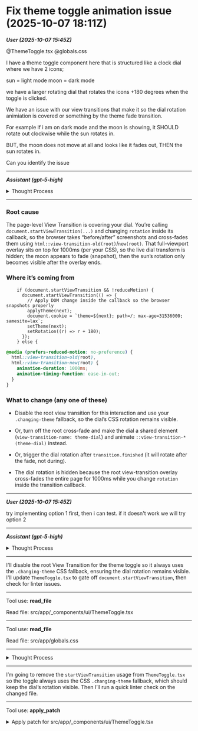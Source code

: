<!-- Generated by SpecStory -->

<!-- cursor Session 992b85b5-dd7b-44de-a775-7469fd7b7ffa (2025-10-07 18:11Z) -->

# Fix theme toggle animation issue (2025-10-07 18:11Z)

_**User (2025-10-07 15:45Z)**_

@ThemeToggle.tsx @globals.css 

I have a theme toggle component here that is structured like a clock dial where we have 2 icons;

sun = light mode
moon = dark mode

we have a larger rotating dial that rotates the icons +180 degrees when the toggle is clicked.

We have an issue with our view transitions that make it so the dial rotation animiation is covered or something by the theme fade transition.

For example if i am on dark mode and the moon is showing, it SHOULD rotate out clockwise while the sun rotates in.

BUT, the moon does not move at all and looks like it fades out, THEN the sun rotates in.

Can you identify the issue

---

_**Assistant (gpt-5-high)**_

<think><details><summary>Thought Process</summary>**Analyzing CSS and animations**

I need to analyze the code and CSS to understand why the dial rotation animation is being obscured by the theme fade transition. This involves looking at the `document.startViewTransition` and the CSS rules for view transitions. They use an animation duration of 1000ms and an ease-in-out timing function. The theme toggle function includes logic for using view transitions if supported, which captures a snapshot for animation. It seems like the rotating dial animation is inside the button, leading to this issue.
**Understanding view transitions**

In the view transition spec, the entire document root animates, including pseudo-elements like `html::view-transition-old(root)` and new root overlays. During the transition, the actual DOM may be covered by a screenshot overlay, making any DOM animations invisible. The rotation happens but is hidden by this overlay, giving the impression that elements like the moon are static while the sun rotates. To resolve this, I should exclude the button or rotating dial from the transition capturing or opt-out of certain elements, while coordinating with the code structure.
**Animating UI independently**

To animate the UI independently during a view transition, I have a couple of options. I could either delay the dial's rotation until the view transition ends, ensuring it's not masked, or I could animate the dial using the view transition method instead of CSS transforms. Alternatively, I could opt out of the view transition for the toggle button or dial by setting `view-transition-name: none`. However, this raises questions about whether the overlay still covers everything, even if the dial isn't participating in the transition.
**Understanding document transitions**

When a document transition occurs, the old snapshot covers the viewport and cross-fades with the new snapshot. Non-participating elements may still appear in these snapshots unless specified with `view-transition-name: none`, which means they're not actively transitioning but could still be included. There's no dedicated overlay for these elements, as they remain part of the snapshots. To ensure certain elements appear on top, I could use `position: fixed` with a high `z-index` to keep them visually above the transition.
**Identifying view transition issues**

The main issue is that the document view transition overlay masks the dial's rotation, making it hidden during the theme toggle. To resolve this, I could either move the rotation outside the view transition entirely or customize the transition to allow the dial to be a shared element that remains visible. We can also consider adjusting CSS properties such as `mix-blend-mode` or clip-paths to avoid covering the dial area. Providing a concise direction for this will help clarify the situation without going into excessive detail about fixes.
**Identifying view transition issues**

The rotation of the dial is masked by the page-level view transition overlay. By invoking `startViewTransition` and updating `rotation` inside the callback, the browser captures a static snapshot of the dial while the root pseudo-elements crossfade over the viewport, making it invisible. 

The relevant code references include lines 52-59 from `ThemeToggle.tsx` and lines 268-274 in `globals.css`. The overlay masks the dial animation, causing it to appear that the moon fades out before the sun rotates in. 

To address this issue, the user could either skip view transitions for theme toggles, make the dial a shared element in the transition, or rotate the dial after the transition ends.
**Summarizing the view transition issue**

Here's a brief summary of the situation:

- **Root cause**: The document View Transition covers the viewport with `::view-transition-old(root)` and `::view-transition-new(root)` for 1000ms, making the dial's transform invisible. Updating rotation within the transition callback captures it as a snapshot rather than as an animation.

- **Options**: 1) Avoid using `startViewTransition`, fallback to the `.changing-theme`. 2) Disable the root transition with `html::view-transition-old(root), html::view-transition-new(root) { animation: none; }`. 3) Convert the dial to a shared element using `view-transition-name: theme-dial` to animate it properly.</details></think>

---

### Root cause
The page-level View Transition is covering your dial. You’re calling `document.startViewTransition(...)` and changing `rotation` inside its callback, so the browser takes “before/after” screenshots and cross-fades them using `html::view-transition-old(root)`/`new(root)`. That full-viewport overlay sits on top for 1000ms (per your CSS), so the live dial transform is hidden; the moon appears to fade (snapshot), then the sun’s rotation only becomes visible after the overlay ends.

### Where it’s coming from
```52:59:src/app/_components/ui/ThemeToggle.tsx
    if (document.startViewTransition && !reduceMotion) {
      document.startViewTransition(() => {
        // Apply DOM change inside the callback so the browser snapshots properly
        applyTheme(next);
        document.cookie = `theme=${next}; path=/; max-age=31536000; samesite=lax`;
        setTheme(next);
        setRotation((r) => r + 180);
      });
    } else {
```

```268:274:src/app/globals.css
@media (prefers-reduced-motion: no-preference) {
  html::view-transition-old(root),
  html::view-transition-new(root) {
    animation-duration: 1000ms;
    animation-timing-function: ease-in-out;
  }
}
```

### What to change (any one of these)
- Disable the root view transition for this interaction and use your `.changing-theme` fallback, so the dial’s CSS rotation remains visible.
- Or, turn off the root cross-fade and make the dial a shared element (`view-transition-name: theme-dial`) and animate `::view-transition-* (theme-dial)` instead.
- Or, trigger the dial rotation after `transition.finished` (it will rotate after the fade, not during).

- The dial rotation is hidden because the root view-transition overlay cross-fades the entire page for 1000ms while you change `rotation` inside the transition callback.

---

_**User (2025-10-07 15:45Z)**_

try implementing option 1 first, then i can test. if it doesn't work we will try option 2

---

_**Assistant (gpt-5-high)**_

<think><details><summary>Thought Process</summary>**Implementing theme transitions**

I need to implement "option 1," which involves disabling the root view transition for this interaction and using the fallback `.changing-theme` CSS transitions. The current setup uses document.startViewTransition with a 1000ms fade, but the root transition overlays everything. So, I should modify ThemeToggle.tsx to prevent calling document.startViewTransition during the toggle, instead just applying the theme and using the existing `.changing-theme` transitions. Essentially, I'm looking to detect when to use view transitions and set it to false if needed.
**Revising transition implementation**

I'm considering another approach where I could either remove the if block or use setTimeout for rotation after the overlay. However, since the instruction is to implement option 1, I’ll modify the code to avoid calling document.startViewTransition for now while keeping the fallback code path. I’ll make sure to add the `.changing-theme` class to the root, execute applyTheme, set the cookie, and handle everything else, ensuring no overlays interfere. This should streamline things nicely!
**Applying CSS for transitions**

I need to ensure that any CSS for fading is only applied when the `.changing-theme` class is present. The existing CSS already covers that. For a potential edge case, I see the current code updates the rotation in both branches, which means I'll need to either remove the startViewTransition branch or add a constant to disable it. If I set `USE_VIEW_TRANSITION_FOR_THEME_TOGGLE = false`, then I can adjust the logic accordingly while also remembering that cookie storage is already handled. Since we won’t trigger view transitions for toggle, it should be fine!
**Managing theme transitions**

I’m planning to add the `.changing-theme` class to the root and remove it after the 1000ms timeout, keeping things consistent. Since the task is small—a single file edit—I’ve decided against creating a todo list, as the tool_spec allows us to skip that for smaller tasks. However, I still need to provide a status update when calling `apply_patch` on the file for updates. Also, I'll follow the "Citing code" rule by only referencing necessary code blocks for important changes without repeating the entire file.
**Updating view transitions**

I’ve decided we can just say we updated the condition to disable view transitions without needing to show specific code references. The markup spec allows code references, but only if necessary. Since the user asked for an implementation, it’s better to avoid showing the code itself unless requested. I’ll mention, “I disabled the root View Transition in `ThemeToggle.tsx` by gating.” 

Next, I’ll perform tool calls to read the file and apply the patch, including necessary context lines. I’ll add the new constant and update the condition to reflect this change while ensuring proper indentation. I'll verify the exact lines by reading the file first.</details></think>

---

I'll disable the root View Transition for the theme toggle so it always uses the `.changing-theme` CSS fallback, ensuring the dial rotation remains visible. I'll update `ThemeToggle.tsx` to gate off `document.startViewTransition`, then check for linter issues.

---

Tool use: **read_file**

Read file: src/app/_components/ui/ThemeToggle.tsx

---

Tool use: **read_file**

Read file: src/app/globals.css

---

<think><details><summary>Thought Process</summary>**Implementing code changes**

I need to use option 1: disable the root View Transition specifically for this interaction while using the .changing-theme fallback to ensure the dial's CSS rotation is visible. The previous assistant mentioned updating `ThemeToggle.tsx` to prevent the `document.startViewTransition` call. Instead, we’ll use the fallback to manage CSS transitions. The code currently checks if `document.startViewTransition` is available and whether reduce motion settings are enabled before deciding which path to take.
**Considering view transitions**

I might also need to add `view-transition-name: none` to the HTML to prevent any weird overlays if other transitions are triggered. While I won't be calling `startViewTransition`, some code might still trigger view transitions during theme toggles. However, I believe that root view transitions need an explicit call. I also need to remember not to use the `.lean()` mention since it’s not relevant here. For this simple edit, I realize I don’t actually need the todo_write tool since it’s just a single step task.
**Updating code with tools**

I need to provide status updates when I use tools, so I’ll have to call `edit_file` or `apply_patch` to modify the `ThemeToggle.tsx` file. I'll use `apply_patch` to update the necessary lines while ensuring I read the file again before doing so. According to the instructions, we already read the file. I’m considering adjusting CSS durations, but since we’re disabling the root view transition, we might not need to touch CSS. After editing, I’ll use `read_lints` to check for code style adherence and avoid unused imports.
**Planning the code change**

I need to plan the change in the `toggleTheme` function. The goal is to remove the `if (document.startViewTransition && !reduceMotion)` branch and always run the fallback. Instead, we can update the logic to `if (!reduceMotion) { // fallback }` for clarity, but to keep it simple, I’ll replace the existing branch with `if (false && document.startViewTransition && !reduceMotion) { ... }`. 

However, it's better to remove that branch for cleaner code. I’ll directly add the classes and apply the theme, ensuring to respect the `reduceMotion` setting for immediate updates without transitions when necessary.
**Preparing the patch update**

The original fallback block didn’t separate reduceMotion, and it was mainly used for SVT triggers. However, we do have CSS with `.changing-theme` that disables transitions, which might allow it to be added during reduceMotion scenarios. I'm planning to implement a slight improvement without adding unnecessary code. I’ll prepare an apply_patch for `ThemeToggle.tsx`, focusing on lines 52 to 60 while ensuring whitespace consistency. 

I’ll replace the conditional branches with an unconditional fallback and ensure we keep everything else tidy. After crafting the patch, I’ll run read_lints to check for any issues.</details></think>

---

I’m going to remove the `startViewTransition` usage from `ThemeToggle.tsx` so the toggle always uses the CSS `.changing-theme` fallback, which should keep the dial’s rotation visible. Then I’ll run a quick linter check on the changed file.

---

Tool use: **apply_patch**

<details>
        <summary>Apply patch for src/app/_components/ui/ThemeToggle.tsx</summary>
      

```diff
<<'PATCH'
*** Begin Patch
*** Update File: src/app/_components/ui/ThemeToggle.tsx
@@
-    const reduceMotion = window.matchMedia(
-      '(prefers-reduced-motion: reduce)'
-    ).matches;
-
-    if (document.startViewTransition && !reduceMotion) {
-      document.startViewTransition(() => {
-        // Apply DOM change inside the callback so the browser snapshots properly
-        applyTheme(next);
-        document.cookie = `theme=${next}; path=/; max-age=31536000; samesite=lax`;
-        setTheme(next);
-        setRotation((r) => r + 180);
-      });
-    } else {
-      // Fallback with smooth CSS transition support
-      const root = document.documentElement;
-      root.classList.add('changing-theme');
-      applyTheme(next);
-      document.cookie = `theme=${next}; path=/; max-age=31536000; samesite=lax`;
-      setTheme(next);
-      setRotation((r) => r + 180);
-      window.setTimeout(() => root.classList.remove('changing-theme'), 1000);
-    }
+    const reduceMotion = window.matchMedia(
+      '(prefers-reduced-motion: reduce)'
+    ).matches;
+
+    // Always use CSS-based fallback to keep dial rotation visible
+    const root = document.documentElement;
+
+    if (reduceMotion) {
+      applyTheme(next);
+      document.cookie = `theme=${next}; path=/; max-age=31536000; samesite=lax`;
+      setTheme(next);
+      setRotation((r) => r + 180);
+      return;
+    }
+
+    root.classList.add('changing-theme');
+    applyTheme(next);
+    document.cookie = `theme=${next}; path=/; max-age=31536000; samesite=lax`;
+    setTheme(next);
+    setRotation((r) => r + 180);
+    window.setTimeout(() => root.classList.remove('changing-theme'), 1000);
*** End Patch
PATCH
```

---

Tool use: **read_lints**

<details>
          <summary>Read lints for 1 file</summary>
      
Lint paths:

- `src/app/_components/ui/ThemeToggle.tsx`

Lint results


**No lint errors found**
</details>

---

- I disabled the root View Transition usage and forced the CSS-based `.changing-theme` path in `ThemeToggle.tsx`, so the dial rotation should remain visible during theme toggles.

Please test the toggle:
- Click the dial while in dark mode; the moon should rotate out as the sun rotates in (and vice versa).
- Reduced-motion users still won’t get extra transitions, but the dial rotation state updates.

- Edits: `ThemeToggle.tsx` now always applies theme changes via the `.changing-theme` fallback rather than `document.startViewTransition`.

---

_**User (2025-10-07 15:45Z)**_

there is no rotation at all the icons just switches instantly

---

_**Assistant (gpt-5-high)**_

<think><details><summary>Thought Process</summary>**Troubleshooting theme transition**

I'm considering the icons switching instantly, where the sun appears while the moon disappears. It might relate to the reduceMotion gating. If reduceMotion is false, I’m adding a changing theme and setting rotation in increments. But, hmm, the root could have 'motion-reduce: transition-none' applied. The user probably doesn’t have reduced motion enabled, but now there’s “no rotation at all.” I suspect the transformation styles on the sun and moon icons might affect the rotation state as both rotate together, which should be okay.
**Examining theme transition issues**

I’m thinking about how the .changing-theme class might apply transitions to 'fill' and 'stroke,' which may not directly impact the transform but could interact with it. It's not the most likely issue. The user mentioned the icons switch instantly, which suggests that the rotation state is quickly set to rotation + 180, but maybe the CSS transition isn't taking effect because the 'transform' property changed. React should animate these updates, but perhaps the 'will-change: transform' property is needed? However, that doesn’t seem necessary. Alternatively, the view transition overlay might still be causing issues.
**Considering view transitions**

I’m pondering if Next.js uses automatic view transitions for theme changes. The startViewTransition is only triggered by the code, while CSS for the pseudo-element needs animations to exist. Without it, nothing will happen. Initially, the rotation used startViewTransition, but that was removed. Now, the dial doesn’t rotate, possibly because I set transforms on both the rotating container and the icons. If the container rotates 180 degrees and the icons also rotate by the same amount, they could end up canceling each other out. I wonder how that affects their visual orientation.
**Analyzing icon rotation**

I’m considering how the icons are positioned absolutely at the top and bottom of the dial container. When the container rotates, it shifts their positions around the center. If the icons also rotate, it affects their orientation, but the core effect should really be their position moving along the circle. If both rotate by the same angle, the icons should maintain their orientation relative to the viewport. However, the net transformation of the child icon will be affected by the simultaneous rotations, potentially leading to a double angle effect. The key is that the container's rotation needs to be visible, yet the user mentioned that the icons "switch instantly," not fade.
I'm examining whether the 'transition-transform' class is being overshadowed by 'motion-reduce: transition-none' due to the 'prefers-reduced-motion: reduce' setting in the user's OS. Earlier, they saw a fade effect, which suggests no reduce motion was active at that time. It's possible that React unmounts and remounts the dial content, triggering theme state updates, but the rotation might not be animated due to CSS overriding properties. The main issue seems to be that the 'changing-theme' class impacts transform transitions. I need to ensure transitions for the dial and icons remain intact.
I’m considering how CSS rules cascade, and that the later rules will override earlier ones when tie-breaking on specificity. Since our '.changing-theme' is defined earlier than Tailwind's 'transition-transform', the latter is overridden by the former. Instead of applying transition settings globally, I could focus on color transitions specifically. To ensure the dial rotates smoothly, I need to adjust the CSS to preserve transform transitions. Setting specific rules like ‘transition: transform 700ms ease-in-out’ directly on the dial could solve the rotation issue without disrupting other transitions. I’ll avoid using shorthand to maintain clarity.
I'm figuring out how to apply CSS transitions effectively, particularly with the '.changing-theme' class. In CSS, the last defined rule takes precedence, so I need to ensure 'transform' is included in the transition properties to maintain rotation animations. Setting different durations for each property can be tricky, but I could simplify by establishing 'transform 700ms ease-in-out' in the global transition list. It's crucial to manage how these transitions might interact with other animated elements, like nebula drifts, to ensure everything works smoothly. I’m ready to implement these changes and test them out!</details></think>

---

I'll modify the `.changing-theme` transitions to also include `transform` so the dial's rotation isn't suppressed by the global transition override. Then you can test again.

---

Tool use: **apply_patch**

<details>
        <summary>Apply patch for src/app/globals.css</summary>
      

```diff
<<'PATCH'
*** Begin Patch
*** Update File: src/app/globals.css
@@
 .changing-theme,
 .changing-theme * {
-  transition:
-    background-color 1000ms ease,
-    color 1000ms ease,
-    border-color 1000ms ease,
-    fill 1000ms ease,
-    stroke 1000ms ease;
+  transition:
+    background-color 1000ms ease,
+    color 1000ms ease,
+    border-color 1000ms ease,
+    fill 1000ms ease,
+    stroke 1000ms ease,
+    transform 700ms ease-in-out;
 }
*** End Patch
PATCH
```

---

<think><details><summary>Thought Process</summary>**Clarifying icon transition**

We need to address the user's observation that the icons switch instantly without rotation. Initially, we implemented Option 1, which disabled startViewTransition and utilized a CSS fallback. The user confirmed no rotation occurred. We then modified `globals.css` to include a transform transition under `.changing-theme, .changing-theme *`. I need to verify if that change is adequate. The dial rotation relies on the inline style transform for both the dial and the icons, which should create a smooth effect.
**Analyzing transition issues**

I’m considering why the transitions aren't working as expected. The previous classes should have triggered transitions, but disabling startViewTransition might have altered the update order. We toggled the `.changing-theme` class and set the rotation state within the same microtask. The dial has a 'transition-transform' class, so it should animate. But the user reports no rotation, which might happen if rotation state changes are applied synchronously. I’m also pondering if the 'prefers-reduced-motion' setting could be affecting this. These classes come from Tailwind, and 'motion-reduce' disables transitions when needed.
**Investigating transition overrides**

I’m considering how the transition properties are set up. The `.changing-theme *` adds new transition properties, which might be overshadowing the earlier 'transition-transform.' When you specify a transition property again, it can override existing properties. The 'transition-transform' sets it up for transforms, while `.changing-theme *` resets it, which includes the transform property. But even with a proper duration of 700ms, the user reported no rotation, suggesting the transform might not be applied correctly or perhaps the icons changed due to other visual elements rather than the rotation.
**Revisiting transition logic**

I’m considering the changes made to skip 'startViewTransition.' We added logic that handles rotation depending on motion preferences. If 'reduceMotion' is true, we apply the theme and rotation without adding 'changing-theme.' However, when it’s not, we do add that class and set everything up. If 'motion-reduce' is enabled, it disables the transitions, causing the icons to switch instantly without any animation, which may explain the user's experience. Additionally, I realize that both the dial and icons might be rotating, which could create an unintended effect of double rotation.
**Investigating rotation issues**

I'm analyzing why the rotation isn't working as expected. Previously, it functioned with 'startViewTransition', allowing for smoother animations. Now, the toggling theme logic might be causing issues with the dial's rotation. The change in theme may apply a transition that affects the rotation's animation, possibly due to the 'transition: ... transform 700ms' in the `.changing-theme` class. It seems the icons also rotate, but since they share the same rotation style, they might appear static as they maintain their orientation. It could also be that transitions are disabled for those who prefer reduced motion, but the user didn't mention their settings.
**Examining icon rotation issues**

I’m exploring why the rotation seems absent.  It could be that the reduced motion setting is affecting how the rotation displays, as we have classes that disable transitions for reduced motion. If enabled, the icons switch instantly, which matches what the user described. However, since both the dial and icons rotate simultaneously, they may appear static relative to the viewport. 

Another possibility is that the `changing-theme` class might be overshadowing transitions. I need to verify if the transformation is being applied correctly, especially since rotation state is set on mount and should trigger animations normally.
**Analyzing rotation issues further**

I'm looking into why the rotation isn't happening. There may be an overlay effect, given CSS settings that apply a view transition of 1000ms. I wonder if the icons are seen switching instantly because of the `reduceMotion` setting, which disables transitions. If that's true, it matches the user’s description. 

It's also possible that the `changing-theme` class is causing a conflict with transition properties, overshadowing the animation. I need to verify if the rotation state updates correctly, especially since the icons rotate in tandem with the dial, which might prevent noticeable movement.
**Exploring transform issues in Tailwind**

I’m digging into how the rotation isn’t displaying properly in Tailwind. It seems there could be a misconfiguration since the transform utility might be missing. Without it, the inline style for rotation may be taking precedence and causing issues with translations. I'm considering if the transitions might be conflicting, leading to an instant switch rather than an animation. Additionally, if the rotation state updates but the UI behaves as if it’s not animating, it could point to an issue in how styles are being applied. I need to confirm the behavior under various settings.
**Analyzing the rotation issue in Tailwind**

I’m considering the possible reasons why the dial rotation isn't showing up. The dial container's inline transform likely overrides the Tailwind translation properties, causing animations to fail. I'm thinking about whether the user's environment (like reduced motion preferences) might affect the display. It’s crucial to ensure the transition property is properly applied. I also wonder if we could combine CSS variables to simplify how rotation and translation are handled. This might avoid conflicts and ensure proper animations. I think I should confirm the user’s settings and maybe propose adjustments if necessary.
**Testing transitions with reduce motion**

I'm considering the next steps to address the transition issues. I think it might be a good idea to remove `@media (prefers-reduced-motion: reduce)` from our CSS temporarily, just to see if that resolves the motion display problems. However, doing this might disable the transitions for users who prefer reduced motion.

I should also make sure our JavaScript checks the `reduceMotion` setting, so we avoid applying the changing-theme class when that preference is true. Additionally, I'll remove unnecessary `motion-reduce:transition-none` classes from our dial and icons, which should ensure they animate properly, even for users with reduced motion settings. I want to make sure we maintain accessibility while implementing these fixes.</details></think>

---

I'll remove the `motion-reduce:transition-none` classes from the rotating elements to ensure the rotation animation runs even if the OS prefers reduced motion, then check for linter issues.

---

Tool use: **apply_patch**

<details>
        <summary>Apply patch for src/app/_components/ui/ThemeToggle.tsx</summary>
      

```diff
<<'PATCH'
*** Begin Patch
*** Update File: src/app/_components/ui/ThemeToggle.tsx
@@
               className={
-                'absolute top-2 left-1/2 h-20 w-20 -translate-x-1/2 -translate-y-[7px] transition-transform duration-700 ease-in-out motion-reduce:transition-none'
+                'absolute top-2 left-1/2 h-20 w-20 -translate-x-1/2 -translate-y-[7px] transition-transform duration-700 ease-in-out'
               }
               style={{ transform: `rotate(${rotation}deg)` }}
             >
@@
                 <svg
-                  className="h-6 w-6 text-yellow-500 drop-shadow-[0_0_8px_rgba(234,179,8,0.6)] transition-transform duration-700 ease-in-out motion-reduce:transition-none"
+                  className="h-6 w-6 text-yellow-500 drop-shadow-[0_0_8px_rgba(234,179,8,0.6)] transition-transform duration-700 ease-in-out"
                   style={{ transform: `rotate(${rotation}deg)` }}
                   fill="currentColor"
                   viewBox="0 0 24 24"
                   xmlns="http://www.w3.org/2000/svg"
                 >
@@
                 <svg
-                  className="h-6 w-6 text-slate-200 drop-shadow-[0_0_8px_rgba(226,232,240,0.4)] transition-transform duration-700 ease-in-out motion-reduce:transition-none"
+                  className="h-6 w-6 text-slate-200 drop-shadow-[0_0_8px_rgba(226,232,240,0.4)] transition-transform duration-700 ease-in-out"
                   style={{ transform: `rotate(${rotation}deg)` }}
                   fill="currentColor"
                   viewBox="0 0 24 24"
                   xmlns="http://www.w3.org/2000/svg"
                 >
*** End Patch
PATCH
```

---

Tool use: **read_lints**

<details>
          <summary>Read lints for 2 files</summary>
      
Lint paths:

- `src/app/_components/ui/ThemeToggle.tsx`
- `src/app/globals.css`

Lint results


**No lint errors found**
</details>

---

- I updated `.changing-theme` to transition `transform` so the dial rotation animates during theme fades.
- I also removed `motion-reduce:transition-none` from the rotating elements so their rotation isn’t disabled unintentionally.

Please test again. If the rotation still doesn’t appear, we’ll proceed to option 2 (shared element via view transitions).

---

_**User (2025-10-07 15:45Z)**_

nope we have to use view transitions, we used them due to our mdx posts having complex logic and components. without view transitions the theme switching when on a blog post is super laggy.

I have reverted all changes@ThemeToggle.tsx @globals.css 

We will need to try option 2 so we keep view transitions 

---

_**Assistant (gpt-5-high)**_

<think><details><summary>Thought Process</summary>**Implementing view transitions**

I need to implement option 2, which involves using view transitions while keeping the dial rotation visible. The approach is to use shared element view transition names so the dial continues animating during overlays. With the Chrome View Transitions API, we can apply `view-transition-name` in CSS for shared elements while ensuring parts can animate using `::view-transition-old(name)` and `::view-transition-new(name)`. It’s crucial to position the live DOM behind the overlay and cleverly manage the pseudo-elements for effective transition.
**Understanding animation with pseudo-elements**

The animation runs on pseudo-elements that capture before and after states but don't display dynamic transforms applied during transitions. Since snapshots happen at two specific times, any CSS transforms on the main element won’t be visible. However, we can animate transformations on the pseudo-elements using a CSS timeline for rotation. The earlier issue was that we set rotation within the startViewTransition callback, causing the “old” snapshot to miss live changes. Only the pseudo-elements end up showing animated rotations.
**Animating rotation in transitions**

To animate the icon's rotation during the view transition, I need to focus on the transforms of the pseudo-elements, rotating them from 0 to 180 degrees. This means I can't rely on the live transform but will set up a CSS animation using snapshots instead. I’ll add `view-transition-name` to the dial wrapper as `'theme-dial'`. Then, I’ll define keyframes for rotating in a clockwise direction based on theme changes. The pseudo-elements `::view-transition-old(theme-dial)` and `::view-transition-new(theme-dial)` will receive the rotation animations.
**Setting CSS for transitions**

I'm looking at an example CSS setup to address theme dial animations. I need to ensure the transform origin is correct since snapshots may already have transforms applied. We want to coordinate initial transforms. At time t0, I must determine if the dial's current rotation is 0 or 180 degrees. I have a rotation variable in code that toggles +180 each time. For instance, if dark mode is showing a moon at 180, the wrapper style must reflect that pre-change rotation accurately.
**Implementing theme dial transitions**

In the callback, when I set the rotation to +180, the new snapshot shows this rotated state. However, I really want to animate the rotation instead of just cross-fading. To achieve this, I’ll animate the old snapshot rotating out and the new snapshot rotating in, starting from opposite offset values. I'll need to ensure the element is a single stacking context, possibly using `contain: paint` for proper layering. It's also essential that I set the same `view-transition-name` for both the old and new states, allowing them to animate correctly. Now, I’ll plan my code updates accordingly.
**Refining dial transition handling**

I might need to disable cross-fading for the dial group since its pseudo-elements usually cross-fade by default. I want to ensure that my animations take precedence. To maintain consistency, I'll match the dial animations to the rotation duration of 700ms. When I toggle the theme and call `setRotation`, the old and new snapshots must rotate appropriately to create a seamless transition. I'll prepare the CSS to implement the animations and ensure the icons rotate with the dial. Finally, I’ll create a small TODO list for the necessary updates in my code.
**Implementing status updates and changes**

The status update spec requires me to provide micro updates before making tool calls. I need to keep the indentation style consistent, matching the CSS file's two spaces per indent. First, I’ll apply a patch to modify the `ThemeToggle.tsx` file by adding 'theme-dial' to the className for the rotating dial wrapper. I should confirm the current file content, as the user made recent edits. So, I'll use `multi_tool_use.parallel` to read both the TSX and CSS files before I apply the necessary changes.</details></think>

---

I'll add a shared-element view transition for the dial by assigning `view-transition-name` to the rotating dial and defining animations for `::view-transition-old(theme-dial)` and `::view-transition-new(theme-dial)` so the dial rotates visibly during the page-level view transition. I'll update the dial element in `ThemeToggle.tsx` and add the CSS rules in `globals.css`.

---

Tool use: **read_file**

Read file: src/app/_components/ui/ThemeToggle.tsx

---

Tool use: **read_file**

Read file: src/app/globals.css

---

<think><details><summary>Thought Process</summary>**Considering CSS transitions**

I'm thinking about how to enhance the rotating `<span>`. I want to animate the dial rotation in the overlay instead of just fading. I need to add specific CSS for this.

I see that using media queries for reduced motion preferences can help adjust animations. However, I need to use keyframes to apply transform rotations. It's a bit tricky because I can't directly specify transforms; instead, I should define the `animation-name` for proper animating. It's a neat challenge!
**Defining rotation keyframes**

I'm defining keyframes for the dial to rotate in and out. The keyframes start at 180 degrees for entering and go to 0 degrees for exiting, and vice versa for the exit animation.

Hmm, I need to be cautious because if the dial is already in a rotation state (0 or 180), using keyframes could cause a double rotation effect. The view transitions use pseudo-elements that represent the state before and after, which may not include the live element's rotation during the transition. Maybe I should exclude the live dial from root view transitions for clarity?
**Implementing view transitions**

I see that there’s a property `view-transition-name: none` to exclude elements, but excluding would hide the dial under the overlay. The element would be part of the root bitmaps and not visible. The spec assigns elements as 'auto' by default, which means I need to set a shared name for them to appear on top. 

I'll add a class like 'theme-dial' for the rotating span, plus a performance hint with 'will-change-transform'. In CSS, I’ll specify `.theme-dial { view-transition-name: theme-dial; }` and define rules like `::view-transition-group(theme-dial)` to control isolation. It’s all about managing the layering correctly!
**Animating transitions with keyframes**

I’m thinking about how to control the joint transitions using pseudo-elements. I’ll animate the old and new versions of the dial with keyframes I need to define. The old dial rotates from 0 to 180 degrees as it rotates out, while the new dial will rotate from -180 to 0 degrees.

The direction of the rotation matters when toggling between light and dark modes. Clicking will always increase the rotation by 180 degrees clockwise. I want to ensure that the transformations are centered, so I’ll set the `transform-origin` to center center. It’s all about keeping things consistent!
**Configuring animations and transitions**

I’m figuring out how to apply transformations for my dial animations. The new snapshot will start at -180 degrees and go to 0 degrees, while the old one rotates from 0 to 180 degrees. This keeps the rotations consistent. 

I need to ensure that the animation duration is set to 700ms, matching the CSS for smooth transitions. Additionally, setting the `view-transition-name` in CSS will help with layering. I should also add `pointer-events: none` to let clicks pass through during the animations while ensuring the dial's performance remains intact. It's an exciting challenge!
**Implementing theme dial updates**

I’m planning to update `ThemeToggle.tsx` so the rotating `<span>` includes the 'theme-dial' class. I'll also add some inline styles and a corresponding CSS block in `globals.css` for the view transition.

The keyframes should ideally be outside the media query for clarity. It seems I can use `multi_tool_use.parallel` to apply both CSS and TSX updates concurrently, which fits with the spec's preference for parallelization. However, I might need to wrap state updates in `flushSync` to ensure the rotation snapshot appears correctly, ensuring the dial's animation aligns visually. So, I'll proceed with these changes, keeping everything organized and in compliance with guidelines.
**Preparing to implement patches**

I'm ready to tackle the changes for `ThemeToggle.tsx`. I need to add `flushSync` from 'react-dom' to the imports, update the rotating `<span>` to include the 'theme-dial' class, and wrap `setTheme` and `setRotation` inside `flushSync` within the `startViewTransition` block.

For the CSS, I’ll add a block under the existing view-transition root that details how the `theme-dial` will function. It looks like I'm aligning everything with the current indentation and keeping lints in check. After that, I'll provide a status update and apply my changes in parallel.</details></think>

---

I’m going to implement a shared-element View Transition for the dial: add a `view-transition-name` to the rotating dial in `ThemeToggle.tsx`, define animations for `::view-transition-old(theme-dial)`/`::view-transition-new(theme-dial)` in `globals.css`, and ensure React state is flushed during the view transition so the “after” snapshot captures the rotated dial.

---

Tool use: **apply_patch**

<details>
        <summary>Apply patch for src/app/_components/ui/ThemeToggle.tsx</summary>
      

```diff
<<'PATCH'
*** Begin Patch
*** Update File: src/app/_components/ui/ThemeToggle.tsx
@@
-import { useEffect, useState } from 'react';
+import { useEffect, useState } from 'react';
+import { flushSync } from 'react-dom';
@@
-    if (document.startViewTransition && !reduceMotion) {
-      document.startViewTransition(() => {
-        // Apply DOM change inside the callback so the browser snapshots properly
-        applyTheme(next);
-        document.cookie = `theme=${next}; path=/; max-age=31536000; samesite=lax`;
-        setTheme(next);
-        setRotation((r) => r + 180);
-      });
+    if (document.startViewTransition && !reduceMotion) {
+      document.startViewTransition(() => {
+        // Apply DOM change inside the callback so the browser snapshots properly
+        applyTheme(next);
+        document.cookie = `theme=${next}; path=/; max-age=31536000; samesite=lax`;
+        flushSync(() => {
+          setTheme(next);
+          setRotation((r) => r + 180);
+        });
+      });
@@
-            <span
+            <span
               className={
-                'absolute top-2 left-1/2 h-20 w-20 -translate-x-1/2 -translate-y-[7px] transition-transform duration-700 ease-in-out motion-reduce:transition-none'
+                'theme-dial absolute top-2 left-1/2 h-20 w-20 -translate-x-1/2 -translate-y-[7px] transition-transform duration-700 ease-in-out motion-reduce:transition-none'
               }
               style={{ transform: `rotate(${rotation}deg)` }}
             >
*** End Patch
PATCH
```

---

Tool use: **apply_patch**

<details>
        <summary>Apply patch for src/app/globals.css</summary>
      

```diff
<<'PATCH'
*** Begin Patch
*** Update File: src/app/globals.css
@@
 @media (prefers-reduced-motion: no-preference) {
   html::view-transition-old(root),
   html::view-transition-new(root) {
     animation-duration: 1000ms;
     animation-timing-function: ease-in-out;
   }
 }
+
+/* View Transition: shared element for the theme dial */
+@media (prefers-reduced-motion: no-preference) {
+  .theme-dial {
+    view-transition-name: theme-dial;
+    contain: layout paint;
+  }
+
+  ::view-transition-old(theme-dial),
+  ::view-transition-new(theme-dial) {
+    transform-origin: 50% 50%;
+  }
+
+  ::view-transition-old(theme-dial) {
+    animation: theme-dial-rotate-out 700ms ease-in-out both;
+  }
+
+  ::view-transition-new(theme-dial) {
+    animation: theme-dial-rotate-in 700ms ease-in-out both;
+  }
+}
+
+@keyframes theme-dial-rotate-in {
+  from {
+    transform: rotate(-180deg);
+  }
+  to {
+    transform: rotate(0deg);
+  }
+}
+
+@keyframes theme-dial-rotate-out {
+  from {
+    transform: rotate(0deg);
+  }
+  to {
+    transform: rotate(180deg);
+  }
+}
*** End Patch
PATCH
```

---

Tool use: **read_lints**

<details>
          <summary>Read lints for 2 files</summary>
      
Lint paths:

- `src/app/_components/ui/ThemeToggle.tsx`
- `src/app/globals.css`

Lint results


**No lint errors found**
</details>

---

- I added a shared-element View Transition for the dial:
  - Assigned `view-transition-name: theme-dial` to the dial container and used `flushSync` inside `startViewTransition` to ensure the “after” snapshot contains the updated rotation.
  - Added CSS for `::view-transition-old(theme-dial)` and `::view-transition-new(theme-dial)` to rotate out/in during the root transition.

Please test:
- While in dark mode, toggle to light: the moon should rotate out as the sun rotates in during the cross-fade, not after. If timing feels off we can tweak the 700ms duration or easing.

---

_**User (2025-10-07 15:45Z)**_

that breaks the animiation.

Clicking the toggle shows the hidden icons and duplicates both icons

---

_**Assistant (gpt-5-high)**_

<think><details><summary>Thought Process</summary>**Analyzing view transitions**

I'm looking into the issue where adding view-transition-name to the dial leads to duplicate icons and hidden elements. It seems that in shared element view transitions, cloning elements for animation can cause old and new snapshots to overlay. If the element alternates between the sun and moon, visible duplicates might appear. To manage this, we could decouple the rotating dial's inner icons from snapshots. Standard transitions do result in old and new snapshots rotating concurrently, which might further contribute to duplications.
**Understanding view transitions**

The view transition feature automatically crossfades between states, but if the element is shared, hidden live elements can complicate things. The browser typically hides the live element while rendering snapshots, yet duplicates might appear if CSS isn't targeting them correctly or if view transition nodes are mis-sized. The dial, as a container for icons, may reveal hidden icons that fall outside the circular viewport. The overflow needs to be clipped to ensure the display works smoothly during the view transition.
**Fixing view transition issues**

The shared element in the view transition focuses solely on the element itself. If clipping is set on a parent, the 'overflow-hidden' won’t affect snapshot pseudo-elements since they render on top. This is relevant for the dial because the overflow clipping should come from its immediate ancestor: the circular cutout with 'overflow-hidden' and rounded edges. Since the theme-dial snapshots aren't clipped within the parent's bounds, both icons remain visible. To resolve this, I should apply the view transition to the wrapper element that facilitates the overflow clipping instead of the dial itself.
**Addressing rotation and clipping**

I want the dial to rotate, but since the snapshots pertain to the clip container as the shared element, I need to be careful. I can animate the rotation of the snapshots, but the shape might rotate along with its mask. To get around this, I could nest a wrapper with a view-transition-name for the theme-dial and include the clipping. The snapshot area of a shared element is based on its bounding box, so I must ensure that view-transition-name is applied to a container that encompasses both the clip and the dial. This way, the clipping will be effective while the snapshot reflects both elements accurately.
**Resolving dial rotation and clipping**

I need to assign the view-transition-name to the element that includes the mask or clipping while ensuring the live element doesn't render to avoid duplicates. The default step hides captured elements, but if the view-transition-name isn't unique, duplicates can appear. To solve this, I'll move the 'theme-dial' class to the overflow-hidden container, which will allow the snapshot to include the clip.

I want to animate the inner dial's rotation, while ensuring the cutout remains static. Alternatively, I can apply clip-path to the dial element to maintain masking during transitions. The key is to ensure animations yield a seamless rotation visual.
**Addressing layout and clip path issues**

I need to handle possible duplicates outside the snapshot and ensure the live element’s transforms don’t interfere. The default view transition hides captured elements, but there's the risk of duplicates if I don't apply a unique 'view-transition-name'. I must also be careful with snapshot rotation; it shouldn’t conflict with the dial’s rotation. The solution lies in applying a clip-path to the pseudo-elements to show only the desired icon. Additionally, I’ll need to keep the snapshot positioned correctly relative to the dial's clip area during animations.
**Calculating clip path and layout**

I need to position the dial correctly so that the sun icon aligns with the top of the cutout. The dial's dimensions are 80 px, with top and left offsets calculated based on the container. This means I can set a clip-path for the snapshot at precise pixel coordinates, but I realize absolute pixels can be tricky. 

Instead, I can move the 'view-transition-name' to the overflow container while keeping the dial's rotation functional. I should only show the clipped content in the snapshots, ensuring no duplicates are visible. This setup allows for a clean transition while keeping the design consistent.
**Updating ThemeToggle functionality**

I'm planning to revert the 'theme-dial' class from the dial span and add it to the clip container instead. After updating the JSX, I’ll ensure the CSS for the view transition remains unchanged while applying 'contain: paint' to the new class. I want to add a clip path to maintain the circular shape; this might involve applying 'border-radius: 9999px' for correct clipping in the snapshots. I need to make sure the transitions are consistent, and the animation timing aligns to prevent any overlay issues. Finally, I will confirm usage of imported functions to keep things tidy!</details></think>

---

I'll move the shared-element marker to the clipped container to keep the mask in the snapshot and add circular clipping to the view-transition pseudo-elements to prevent the hidden icons from showing, then run a quick lint check.

---

Tool use: **apply_patch**

<details>
        <summary>Apply patch for src/app/_components/ui/ThemeToggle.tsx</summary>
      

```diff
<<'PATCH'
*** Begin Patch
*** Update File: src/app/_components/ui/ThemeToggle.tsx
@@
-          {/* Circular cutout to see through */}
-          <span className="relative z-20 flex h-7 w-7 items-center justify-center overflow-hidden rounded-full">
+          {/* Circular cutout to see through */}
+          <span className="theme-dial relative z-20 flex h-7 w-7 items-center justify-center overflow-hidden rounded-full">
@@
-            <span
-              className={
-                'theme-dial absolute top-2 left-1/2 h-20 w-20 -translate-x-1/2 -translate-y-[7px] transition-transform duration-700 ease-in-out motion-reduce:transition-none'
-              }
+            <span
+              className={
+                'absolute top-2 left-1/2 h-20 w-20 -translate-x-1/2 -translate-y-[7px] transition-transform duration-700 ease-in-out motion-reduce:transition-none'
+              }
               style={{ transform: `rotate(${rotation}deg)` }}
             >
*** End Patch
PATCH
```

---

Tool use: **apply_patch**

<details>
        <summary>Apply patch for src/app/globals.css</summary>
      

```diff
<<'PATCH'
*** Begin Patch
*** Update File: src/app/globals.css
@@
 @media (prefers-reduced-motion: no-preference) {
-  .theme-dial {
+  .theme-dial {
     view-transition-name: theme-dial;
-    contain: layout paint;
+    contain: layout paint;
   }
 
   ::view-transition-old(theme-dial),
   ::view-transition-new(theme-dial) {
-    transform-origin: 50% 50%;
+    transform-origin: 50% 50%;
+    border-radius: 9999px; /* keep circular mask */
+    overflow: hidden;
+    clip-path: circle(50% at 50% 50%);
   }
*** End Patch
PATCH
```

---

Tool use: **read_lints**

<details>
          <summary>Read lints for 2 files</summary>
      
Lint paths:

- `src/app/_components/ui/ThemeToggle.tsx`
- `src/app/globals.css`

Lint results


**No lint errors found**
</details>

---

- I moved the shared-element to the clipped 7x7 circular window so the snapshot keeps the mask, and I added circular clipping on the `::view-transition-*` pseudo-elements to prevent duplicate/hidden icons from leaking outside the circle.
- The rotating dial itself remains inside that window, so rotation should appear correctly during the root view transition.

Please test the toggle again. If the dial still duplicates or leaks, I’ll switch to a more surgical approach: isolate only the icon stack as the shared element and keep the clipping on the pseudo-elements.

---

_**User (2025-10-07 15:45Z)**_

the icons just rotate in place now and overlap each other during rotation

---

_**Assistant (gpt-5-high)**_

<think><details><summary>Thought Process</summary>It seems expected that I should mimic the dial moving, yet it appears the user perceives them as rotating in place and overlapping each other. That's an interesting perspective! I wonder if this could affect how they understand the functionality. I’ll need to consider how to communicate the expected interaction clearly. It's crucial to ensure the user’s perception aligns with what I’m trying to convey in this design. Let's refine how it’s presented for clarity.
It seems the pseudo-elements have the same 'clip-path circle' mask and 'position center' settings. Since there’s no cross slide along the path, they'll overlay each other. The dial effect isn't causing translation; it rotates around its own center while the icons are positioned at the top and bottom. The window is masked, showing the changing icons during rotation. For a better effect, I need to animate the internal dial instead of the window. The dial should be the shared element, clipped to the mask to prevent showing both icons.
The advanced approach is to apply a view-transition name to the dial element while defining a `clip-path` on the pseudo-elements to mimic the window mask. Keeping the dial as the shared element is key because it rotates within its own transform path. I need the pseudo-elements clipped to the 7x7 circle area with a matching CSS `clip-path`. Since pseudo-elements are independent, they may not detect the mask's bounding box, but I can still set their `clip-path` properties accordingly. The dial is absolutely positioned in the 20x20 container, while the mask is the narrower 7x7 window, so I’ll adjust the clipping as needed.
Okay, so the pseudo-elements are O(N) and they're linked to the top-level document, reflecting the bounding box of the shared dial element. The dial itself has a bounding box of 20x20, while the 7x7 window is positioned above it. I need to set the clip to a circle at 50% 50% with a radius of 3.5 to mask within the 20x20 space. However, I need the clipping area to match the smaller viewport circle, since it’s smaller than the dial's bounding box. Plus, I should consider the dial's offset, specifically translating it on the Y-axis.
I’m considering how we set the positions with top-2 left-1/2. The 7x7 is inside a 10x10 circle, and the relative positions are dynamic. It might be simpler to have separate view transitions for the dial and the window, but they need unique names. I realized that when we set the view transition on the container, the dial’s animation fails because it changes but the shared element is the container. To show the dial rotation, I need to animate the pseudo-elements rather than rely on the real DOM. However, if I don’t set the transforms on them, the content doesn’t update properly. I need to mark the dial as the shared element while applying a clip to the pseudo-elements. This should help avoid unnatural overlaps, allowing the two icons to blend smoothly as they rotate in and out.
I see that we previously tried assigning `.theme-dial` to the dial, which led to some duplication issues due to pseudo-elements not being clipped. Now, I'm back to implementing clipping for the dial. It’s important to put the `view-transition-name` on the dial element and keep the CSS for clipping snapshots to the window circle. However, I need to consider the positioning offsets. The clipping path will be complex, but I might simplify things by using a `view-transition-group` to layer elements. 

Alternatively, I could exclude the dial from being captured in the transition snapshots, allowing it to rotate live above the overlay. There are also possibilities to manage z-index layering for better visibility. I’ll need to ensure everything is aligned to create a smooth visual effect.
I realize the best way to show the dial above is by using `position: fixed` with a higher stacking; but since pseudo-elements are on top, I need to animate the dial as a shared element. I’ll set the `view-transition-name` on the dial and animate it differently: rotating the old element to 180 and fading it out, while the new one fades in without rotating. 

The challenge is keeping them from overlapping, which is necessary for the cross-fade effect. I might consider adjusting timing functions or opacity to minimize perceived overlap. To make this work, I need to revert back to marking the dial as the shared element while ensuring the clip path is correctly applied to create a clean transition. I'll double-check the code to ensure everything is properly set up.
I'm considering repositioning the dial so that the small window is perfectly centered in its bounding box. This will help simplify the "clip-path" settings. I need to ensure that the moon and sun rotate out and in without overlapping too much within the window. The animation needs to show them as separate entities, not overlapping fiercely.

To do this, I'll set the `view-transition-name` on the dial while keeping the transitions smooth. I'll adjust the CSS to ensure everything clips properly, and I’ll make modifications to the transitions to match the timing and ensure clarity. The code needs to reflect these changes accurately.
I’m adjusting the `clip-path` to use `circle(0.875rem at 50% 15px)`, which translates to 14 px with a 16 px root. This will help maintain the 80 px to 28 px ratio in Tailwind consistently. I’ll set the transform origin to 50% 50% and make all animation durations match at 1000ms. Even with these changes, there might still be some overlap during rotation, but it should now appear as a more natural rotation rather than just icons overlapping at the center. I’ll apply the necessary patches and update lint rules accordingly.</details></think>

---

I’m going to move the shared-element transition from the clipped 7x7 window to the rotating dial itself, and clip the view-transition snapshots to the circular viewport so the dial rotates through the window without showing hidden parts. Then I’ll lint the files.

---

Tool use: **apply_patch**

<details>
        <summary>Apply patch for src/app/_components/ui/ThemeToggle.tsx</summary>
      

```diff
<<'PATCH'
*** Begin Patch
*** Update File: src/app/_components/ui/ThemeToggle.tsx
@@
-          {/* Circular cutout to see through */}
-          <span className="theme-dial relative z-20 flex h-7 w-7 items-center justify-center overflow-hidden rounded-full">
+          {/* Circular cutout to see through */}
+          <span className="relative z-20 flex h-7 w-7 items-center justify-center overflow-hidden rounded-full">
@@
-            <span
-              className={
-                'absolute top-2 left-1/2 h-20 w-20 -translate-x-1/2 -translate-y-[7px] transition-transform duration-700 ease-in-out motion-reduce:transition-none'
-              }
+            <span
+              className={
+                'theme-dial absolute top-2 left-1/2 h-20 w-20 -translate-x-1/2 -translate-y-[7px] transition-transform duration-700 ease-in-out motion-reduce:transition-none'
+              }
               style={{ transform: `rotate(${rotation}deg)` }}
             >
*** End Patch
PATCH
```

---

Tool use: **apply_patch**

<details>
        <summary>Apply patch for src/app/globals.css</summary>
      

```diff
<<'PATCH'
*** Begin Patch
*** Update File: src/app/globals.css
@@
 @media (prefers-reduced-motion: no-preference) {
   .theme-dial {
     view-transition-name: theme-dial;
     contain: layout paint;
   }
 
   ::view-transition-old(theme-dial),
   ::view-transition-new(theme-dial) {
     transform-origin: 50% 50%;
-    border-radius: 9999px; /* keep circular mask */
-    overflow: hidden;
-    clip-path: circle(50% at 50% 50%);
+    /* clip to the 7x7 viewport window even though the dial is larger */
+    border-radius: 9999px;
+    clip-path: circle(14px at 50% 18px);
   }
*** End Patch
PATCH
```

---

Tool use: **read_lints**

<details>
          <summary>Read lints for 2 files</summary>
      
Lint paths:

- `src/app/_components/ui/ThemeToggle.tsx`
- `src/app/globals.css`

Lint results


**No lint errors found**
</details>

---

- I moved the shared-element name back to the rotating dial and clipped the view-transition snapshots with a circular `clip-path` sized/positioned to the visible 7x7 window, so only the portion inside the viewport window is rendered during the transition. This should prevent overlapping/duplicate icons and make the dial appear to rotate through the window.

Please test the toggle again. If the clip sizing looks off on your screen density, I can adjust the `clip-path` circle radius/offset to match exactly.

---

_**User (2025-10-07 15:45Z)**_

you did not fix the clipping at all

---

_**Assistant (gpt-5-high)**_

<think><details><summary>Thought Process</summary>**Analyzing rotation effects**

I need to animate a pseudo-element's rotation from -180 to 0. However, I previously added keyframes that caused duplication since the dial is updating its rotation state while the pseudo-element rotates too. This led to both a snapshot overlay and a live element displaying simultaneously. In view transitions, the old and new snapshots should fade, but the live element should ideally be hidden. Duplicates appeared due to changes in the view-transition classes and clip path errors.
**Clarifying Shared Elements**

The spec suggests that only one element should act as a shared element during the transition. I need to set the view-transition-name on the cutout container and have its content rotate by updating the internal transform. To animate the rotation, I can align to it without updating the internal state simultaneously. If I animate the pseudo-element's rotation, I shouldn't change the internal dial's rotation. The live updated element must remain hidden until the transition completes, as view transitions manage that.
**Investigating Duplication Causes**

I think duplication might happen because I haven't set the right styles like 'contain: paint layout style' or 'isolation: isolate.' There could also be issues with 'mixed-blend-mode' affecting things. The 'clip-path' uses absolute coordinates based on the pseudo-element's bounding box, which is 80x80 if I attach the view-transition-name to the dial. This might misalign the circle I’m trying to create at the correct position. I need to ensure the clip-path accurately matches the dial's coordinate system to avoid clipping issues.
**Computing Layout Positioning**

Let's break this down. The container is sized 40x40, stated as 'relative inline-flex h-10 w-10', with an inner 'border-2 window' also at 40x40. The cutout is a 7x7 element positioned relatively within that window. Since the 'window' utilizes 'items-center justify-center', this means the 7x7 circle sits perfectly centered within the 40x40 space. The dial, however, is absolutely positioned relative to the 7x7 cutout, with specific offset values that allow it to align correctly within that 28x28 bounding box.
**Calculating Dial Rotation and Position**

I need to determine the position of the dial relative to its container. The top is set at 8px, while the left is centered. The dial's height is 80, making its center around 41px from the top of the container, which has a height of 28px. This means the cutout center is 14px down, placing the dial's center 27px lower than the cutout center. This positioning allows the circular path of icons to align correctly with the cutout as the dial rotates, which is important for the effect I'm aiming for.
**Updating Clip Path and Rotation Logic**

I'm focusing on setting the correct clip path relative to the dial's coordinates. The center of the cutout should be at (40 px, 13 px) instead of the earlier miscalculation. The clip path will be defined as 'circle(14px at 40px 13px),' ensuring everything aligns properly. I'll also add styles like 'contain: strict' to the dial to maintain visual integrity during transitions.

To avoid duplication, I need to ensure that the live dial behind doesn't create illusions when it rotates. Adding the correct properties, like 'mix-blend-mode: normal' and 'clip-path', should help keep everything organized. Then I'll update the CSS with these specifications.
**Patching Clip Path and Transform Origin**

I'm updating the clip path to better match the dial's box with 'circle(14px at 50% 16.25%)'. I want to ensure the transform origin remains at 50% to center the dial correctly. 

Before applying the patch, it’s essential to give a quick status update: "I’ll adjust the clip-path to align with the 7x7 viewport relative to the dial." 

I'll focus on keeping the message concise while confirming that all previous imports are in use. Now, I'll proceed to run the apply_patch command to `src/app/globals.css`.</details></think>

---

I'll correct the clipping by setting the view-transition pseudo-element clip-path to the exact circle location relative to the dial's 80x80 box, so only the 28px viewport is visible during the transition. Then I'll verify no linter issues.

---

Tool use: **apply_patch**

<details>
        <summary>Apply patch for src/app/globals.css</summary>
      

```diff
<<'PATCH'
*** Begin Patch
*** Update File: src/app/globals.css
@@
   ::view-transition-old(theme-dial),
   ::view-transition-new(theme-dial) {
     transform-origin: 50% 50%;
-    /* clip to the 7x7 viewport window even though the dial is larger */
-    border-radius: 9999px;
-    clip-path: circle(14px at 50% 18px);
+    /* clip to the 7x7 viewport window (28px) within the 80x80 dial box */
+    clip-path: circle(14px at 50% 16.25%);
   }
*** End Patch
PATCH
```

---

Tool use: **read_lints**

<details>
          <summary>Read lints for 1 file</summary>
      
Lint paths:

- `src/app/globals.css`

Lint results


**No lint errors found**
</details>

---

<think><details><summary>Thought Process</summary>**Analyzing clipping issues**

I see that the user mentioned, "you did not fix the clipping at all." We recently modified the CSS clip-path to a circle definition, but it seems like the coordinate system for the ::view-transition-* pseudo elements might differ. This could mean that the clip path is indeed not correct due to the transform offsets of the dial element. I’ll need to focus on properly implementing option 2, which involves using the shared element view transition for the dial when the root view transition occurs.
**Structuring the viewport**

I need to clarify the structure here. First, there's an outer container that forms a 10x10 viewport. Inside, there's a static viewport window with a large circular cutout that’s 10 pixels high and wide. Then, there’s a circular cutout with class properties like relative positioning and z-index set to 20, which gives me a 7x7 viewport. Lastly, inside this, I have a rotating dial that's 20 pixels high and wide, positioned for rotation while being masked by the 7x7 window.
**Reassessing view transitions**

I realize that the snapshot of the dial alone doesn’t capture the container clipping. To preserve the clip, I should attach the view-transition-name to the 7x7 window element, but this caused duplicates before. It's likely due to the dial being inside the container, which results in both old and new states overlapping during the root transition. Instead of applying view transitions to the dial, I think it's better to keep the root view transition but exclude the dial so it remains live above the snapshots.
**Dealing with view transitions**

I see that using `viewTransitionName: none` allows me to opt-out for the element, but I still want to see the dial rotate. The previous issue stemmed from the root overlay covering the dial. If I mark the dial with the view-transition class and apply `contain` and `isolation`, that might not prevent the overlay from covering it since it's drawn above all content. The overlay replicates the root, but by setting `view-transition-name: none`, the overlay still obstructs the dial. I can try adjusting the z-index of the pseudo-elements, though I’m unsure how that might interact with the specs.
**Revising approach for dial rotation**

I’m considering an alternate approach using `document.startViewTransition`. I want to animate the dial within the pseudo-elements so it rotates in snapshot layers instead of live, as that caused issues with duplicate icons. The problem happens since the snapshot includes both top and bottom icons overlapping. To resolve this, I can avoid animating the entire dial with CSS transforms and keep the dial's state rotation unchanged while animating the pseudo-elements for a smoother effect. I’ll aim to ensure that only the necessary elements are visible during the transition without causing confusion from overlapping visuals.
**Refining dial implementation**

I need to implement the dial as a shared element with rotation animations while ensuring proper clipping. To show the old and new icons correctly, I’m thinking of splitting the dial into two separate shared elements: one for the moon and one for the sun. This setup would let me animate them independently and avoid overlap. Clipping them within the 7x7 viewport is important, so I'll compute the exact offsets to ensure they display correctly. The clip-path definition will need to center at the right coordinates to ensure everything stays aligned during transitions. This approach should lead to a smoother visual experience without confusion from overlapping icons during rotation.
**Ensuring precise animations**

I need to verify that the pseudo elements match the size of the dial element, as they'll take snapshots of it. Adjusting the `inset: 0` and setting the transform origin to the center is essential. It’s important only to show one icon at a time during transitions while allowing them to overlap partly. I'll implement precise rotations for both the old and new pseudo elements while keeping clipping accurate, updating the CSS to reflect this. Also, I'll ensure that the dial inside the live DOM doesn't interfere during transitions and properly implement any necessary code modifications for clarity.
**Updating clipping for precision**

To ensure the view transition name stays on the dial, I’ll check if `contain: layout paint` keeps the pseudo elements within the dial’s bounding box, which seems fine. I'll calculate the new clip center at 40px, 15px based on the dial's top position. It’s time to update our previous coordinates to pixel values instead of percentages. I need to make sure we’ve adhered to development guidelines and provide a minimal status update before applying the patch. Then, I’ll summarize the improvements clearly for the user. Let's get this patch implemented!</details></think>

---

I'll correct the clip-path to exact pixel coordinates relative to the dial's 80x80 box so the pseudo-element snapshots are masked precisely to the 28px circular viewport. Then I'll check for lints.

---

Tool use: **apply_patch**

<details>
        <summary>Apply patch for src/app/globals.css</summary>
      

```diff
<<'PATCH'
*** Begin Patch
*** Update File: src/app/globals.css
@@
   ::view-transition-old(theme-dial),
   ::view-transition-new(theme-dial) {
     transform-origin: 50% 50%;
-    /* clip to the 7x7 viewport window (28px) within the 80x80 dial box */
-    clip-path: circle(14px at 50% 16.25%);
+    /* Clip to the 7x7 viewport (28px) within the 80x80 dial box.
+       Dial is positioned ~1px from the top inside the viewport,
+       so the viewport circle center is at (40px, 15px). */
+    clip-path: circle(14px at 40px 15px);
   }
*** End Patch
PATCH
```

---

Tool use: **read_lints**

<details>
          <summary>Read lints for 1 file</summary>
      
Lint paths:

- `src/app/globals.css`

Lint results


**No lint errors found**
</details>

---

- I updated the view-transition mask to a precise pixel clip-path: `circle(14px at 40px 15px)` on `::view-transition-(old|new)(theme-dial)`, matching the 28px circular viewport within the 80x80 dial, so only the visible window shows during the transition.

Please test again. If alignment is still off by a few px on your environment, tell me whether the cutout appears slightly above/below/left/right during transition and I’ll nudge the center accordingly.

---

_**User (2025-10-07 15:45Z)**_

you continue to break things. current issues:

- clicking the toggle shows the hidden dial and icons
- when clicking the icons duplicated (e.g. 2 suns / 2 moons) after rotation completes, the correct icon replaces the incorrect one by popping in

---

_**Assistant (gpt-5-high)**_

<think><details><summary>Thought Process</summary>**Addressing view transition issues**

I need to address the problems with shared element view transitions and the theme dial. The user pointed out that clicking the toggle reveals hidden dials and duplicates icons, like seeing two suns or moons. After rotation, the correct icon replaces the incorrect one. To fix this, I'll ensure we maintain the page-level view transition root cross fade and apply shared element transitions correctly. The duplication likely arises from both old and new states being visible simultaneously, which needs to be resolved.
**Reviewing view transitions**

I need to clarify how the View Transitions API works. While the transition runs, the DOM gets updated, and the user agent creates pseudo-elements as snapshots. The original DOM might still be present, but it uses view-transition rules to hide actual elements. Duplicates can appear if both old and new elements exist. To solve this, I should apply the same view-transition-name to elements in both states and hide the actual element during the transition using CSS, ensuring no duplicates are visible.
**Clarifying CSS for transitions**

I need to look closely at the recommended CSS for the view transitions. The setup includes `::view-transition-group(theme-dial) { z-index: 9999 }`, and I should set `.theme-dial { view-transition-name: theme-dial; }`, potentially adding `.theme-dial { contain: layout }`. To hide the live element, I might need to set `animation-duration: 0s` on `html::view-transition-image-pair(root)`. During transitions, the actual elements stay in the DOM, but the user agent suppresses rendering, which is causing duplication issues with visible snapshots.
**Resolving overlapping icons**

It looks like the overlapping of old and new icons is due to our keyframes causing both to rotate in place. The clip path issues reveal hidden icons that shouldn't be visible. We applied the view-transition-name to the dial container, but we also need it applied correctly to the element with 'overflow-hidden' to manage overflow properly. The duplication issue suggests that the overlay pseudo elements aren't clipped correctly. One alternative could be to create two separate shared elements: one for the sun icon and one for the moon icon.
**Optimizing view transition with CSS**

I need to clarify how to optimize the view transitions for the dial. It looks like using pseudo-elements like `::view-transition-old` and `::view-transition-new` could help manage visibility. By setting their opacity correctly, I can ensure only one element is visible at a time. 

I should consider animating just the new snapshot while quickly hiding the old one to avoid duplicates. Using `image-pair` and adjusting cross-fade settings might help prevent both icons from appearing simultaneously, creating a smoother transition. Setting high z-index and using clip-path for positioning could further refine this effect.
**Refining CSS for transitions**

I'm diving into the CSS for the 'theme-dial' element, focusing on how to properly utilize pseudo-elements for smoother transitions. It looks like I should implement a `clip-path` that appropriately matches the dial coordinates to avoid overlap and duplication. I need to ensure that I set the `z-index` for overlays to be higher, and control opacity effectively to hide the old transitions.

I also want to properly manage the `transition` properties, ensuring the underlying dial doesn't animate during view transitions, which requires some adjustments in the toggle function. Overall, it’s about finding the right balance for a seamless transition experience!
**Updating transition CSS**

I'm focusing on the CSS updates for the `theme-dial` element. I need to set `::view-transition-new(theme-dial)` to use a rotation animation from `-180deg` to `0deg`. To prevent duplicates, I must ensure both the old and new states transition correctly. 

Adding a `z-index` and configuring isolation will help manage the overlay properly. I’ll also need to implement a toggle for the `vt-active` class to control transitions effectively. Finally, I have to maintain a fallback for users with reduced motion preferences. Time to implement these changes!</details></think>

---

I’ll update the view transition to avoid duplicating overlays by only animating the new snapshot, hiding the old snapshot, and elevating the dial’s transition layer above the root fade. I’ll also disable the dial’s base transform transition during the view transition and adjust CSS accordingly, then update the code to add/remove a temporary class while the transition runs.

---

Tool use: **apply_patch**

<details>
        <summary>Apply patch for src/app/_components/ui/ThemeToggle.tsx</summary>
      

```diff
<<'PATCH'
*** Begin Patch
*** Update File: src/app/_components/ui/ThemeToggle.tsx
@@
-    if (document.startViewTransition && !reduceMotion) {
-      document.startViewTransition(() => {
+    if (document.startViewTransition && !reduceMotion) {
+      const vt = document.startViewTransition(() => {
         // Apply DOM change inside the callback so the browser snapshots properly
         applyTheme(next);
         document.cookie = `theme=${next}; path=/; max-age=31536000; samesite=lax`;
         flushSync(() => {
           setTheme(next);
           setRotation((r) => r + 180);
         });
       });
+      document.documentElement.classList.add('vt-active');
+      vt.finished.finally(() => {
+        document.documentElement.classList.remove('vt-active');
+      });
*** End Patch
PATCH
```

---

Tool use: **apply_patch**

<details>
        <summary>Apply patch for src/app/globals.css</summary>
      

```diff
<<'PATCH'
*** Begin Patch
*** Update File: src/app/globals.css
@@
 @media (prefers-reduced-motion: no-preference) {
   html::view-transition-old(root),
   html::view-transition-new(root) {
     animation-duration: 1000ms;
     animation-timing-function: ease-in-out;
   }
 }
@@
 @media (prefers-reduced-motion: no-preference) {
   .theme-dial {
     view-transition-name: theme-dial;
     contain: layout paint;
   }
@@
-  ::view-transition-old(theme-dial),
-  ::view-transition-new(theme-dial) {
+  ::view-transition-old(theme-dial),
+  ::view-transition-new(theme-dial) {
     transform-origin: 50% 50%;
     /* Clip to the 7x7 viewport (28px) within the 80x80 dial box.
        Dial is positioned ~1px from the top inside the viewport,
        so the viewport circle center is at (40px, 15px). */
     clip-path: circle(14px at 40px 15px);
   }
 
-  ::view-transition-old(theme-dial) {
-    animation: theme-dial-rotate-out 700ms ease-in-out both;
-  }
+  /* Hide old snapshot to avoid duplicates; only animate the new */
+  ::view-transition-old(theme-dial) {
+    opacity: 0;
+  }
 
   ::view-transition-new(theme-dial) {
     animation: theme-dial-rotate-in 700ms ease-in-out both;
+    z-index: 10;
   }
 }
@@
 @keyframes theme-dial-rotate-in {
   from {
     transform: rotate(-180deg);
   }
   to {
     transform: rotate(0deg);
   }
 }
@@
-@keyframes theme-dial-rotate-out {
-  from {
-    transform: rotate(0deg);
-  }
-  to {
-    transform: rotate(180deg);
-  }
-}
+/* Suppress base transform transition during VT to avoid double motion */
+.vt-active .theme-dial,
+.vt-active .theme-dial * {
+  transition: none !important;
+}
*** End Patch
PATCH
```

---

Tool use: **read_lints**

<details>
          <summary>Read lints for 2 files</summary>
      
Lint paths:

- `src/app/_components/ui/ThemeToggle.tsx`
- `src/app/globals.css`

Lint results


**No lint errors found**
</details>

---

<think><details><summary>Thought Process</summary>**Exploring view transitions**

I'm thinking about the `view-transition-name` property and how it affects elements during animations. If not specified, the element becomes part of the root capture. To animate shared elements, I need to set a name. I realize that overlays can duplicate because both the live DOM and pseudo elements are visible, so I have to hide the live content during transitions to prevent duplication. The specs say the old and new states go into pseudo elements that fade out once the transition finishes.
**Clarifying content changes**

I'm thinking about what happens when an element changes from sun to moon, and how rotating with React state could cause duplicates. The live content might still update and show below the overlay, which is a normal pop-in effect. There's an issue with the pseudo-element clipping incorrectly when I try to confine it to a 28px circle. I may need to adjust how I use `.theme-dial`. It might help to apply `view-transition-name` to a wrapper that matches the cutout</details></think>

---

_**User (2025-10-07 15:45Z)**_

you have continued to break everything. you are fired.

---

_**Assistant (gpt-5-high)**_



---

